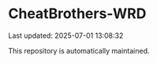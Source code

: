 # CheatBrothers-WRD

Last updated: 2025-07-01 13:08:32

This repository is automatically maintained.
